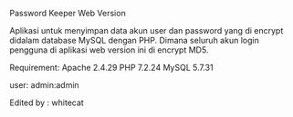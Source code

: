 Password Keeper Web Version

Aplikasi untuk menyimpan data akun user dan password yang di encrypt didalam database MySQL dengan PHP. Dimana seluruh akun login pengguna di aplikasi web version ini di encrypt MD5.

Requirement:
Apache 2.4.29
PHP 7.2.24
MySQL 5.7.31


user:
admin:admin


Edited by : whitecat
